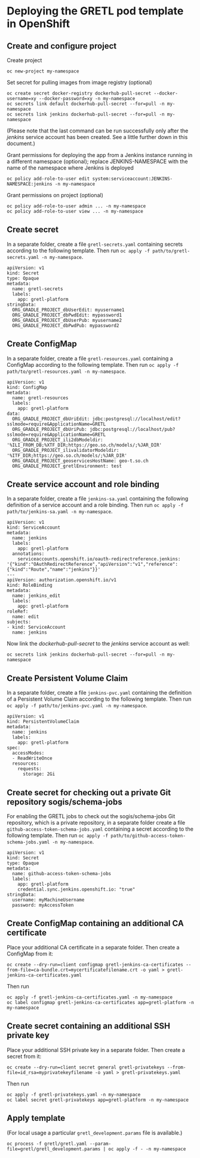 # Deploying the GRETL pod template in OpenShift

## Create and configure project

Create project
```
oc new-project my-namespace
```

Set secret for pulling images from image registry (optional)
```
oc create secret docker-registry dockerhub-pull-secret --docker-username=xy --docker-password=xy -n my-namespace
oc secrets link default dockerhub-pull-secret --for=pull -n my-namespace
oc secrets link jenkins dockerhub-pull-secret --for=pull -n my-namespace
```
(Please note that the last command can be run successfully
only after the _jenkins_ service account has been created.
See a little further down in this document.)

Grant permissions for deploying the app
from a Jenkins instance running in a different namespace (optional);
replace JENKINS-NAMESPACE with the name of the namespace
where Jenkins is deployed
```
oc policy add-role-to-user edit system:serviceaccount:JENKINS-NAMESPACE:jenkins -n my-namespace
```

Grant permissions on project (optional)
```
oc policy add-role-to-user admin ... -n my-namespace
oc policy add-role-to-user view ... -n my-namespace
```

## Create secret

In a separate folder, create a file `gretl-secrets.yaml`
containing secrets according to the following template.
Then run `oc apply -f path/to/gretl-secrets.yaml -n my-namespace`.

```
apiVersion: v1
kind: Secret
type: Opaque
metadata:
  name: gretl-secrets
  labels:
    app: gretl-platform
stringData:
  ORG_GRADLE_PROJECT_dbUserEdit: myusername1
  ORG_GRADLE_PROJECT_dbPwdEdit: mypassword1
  ORG_GRADLE_PROJECT_dbUserPub: myusername2
  ORG_GRADLE_PROJECT_dbPwdPub: mypassword2
```

## Create ConfigMap

In a separate folder, create a file `gretl-resources.yaml`
containing a ConfigMap according to the following template.
Then run `oc apply -f path/to/gretl-resources.yaml -n my-namespace`.

```
apiVersion: v1
kind: ConfigMap
metadata:
  name: gretl-resources
  labels:
    app: gretl-platform
data:
  ORG_GRADLE_PROJECT_dbUriEdit: jdbc:postgresql://localhost/edit?sslmode=require&ApplicationName=GRETL
  ORG_GRADLE_PROJECT_dbUriPub: jdbc:postgresql://localhost/pub?sslmode=require&ApplicationName=GRETL
  ORG_GRADLE_PROJECT_ili2dbModeldir: '%ILI_FROM_DB;%XTF_DIR;https://geo.so.ch/models/;%JAR_DIR'
  ORG_GRADLE_PROJECT_ilivalidatorModeldir: '%ITF_DIR;https://geo.so.ch/models/;%JAR_DIR'
  ORG_GRADLE_PROJECT_geoservicesHostName: geo-t.so.ch
  ORG_GRADLE_PROJECT_gretlEnvironment: test
```

## Create service account and role binding

In a separate folder, create a file `jenkins-sa.yaml`
containing the following definition of a service account and a role binding.
Then run `oc apply -f path/to/jenkins-sa.yaml -n my-namespace`.

```
apiVersion: v1
kind: ServiceAccount
metadata:
  name: jenkins
  labels:
    app: gretl-platform
  annotations:
    serviceaccounts.openshift.io/oauth-redirectreference.jenkins: '{"kind":"OAuthRedirectReference","apiVersion":"v1","reference":{"kind":"Route","name":"jenkins"}}'
---
apiVersion: authorization.openshift.io/v1
kind: RoleBinding
metadata:
  name: jenkins_edit
  labels:
    app: gretl-platform
roleRef:
  name: edit
subjects:
- kind: ServiceAccount
  name: jenkins
```

Now link the _dockerhub-pull-secret_ to the _jenkins_ service account as well:
```
oc secrets link jenkins dockerhub-pull-secret --for=pull -n my-namespace
```

## Create Persistent Volume Claim

In a separate folder, create a file `jenkins-pvc.yaml`
containing the definition of a Persistent Volume Claim
according to the following template.
Then run `oc apply -f path/to/jenkins-pvc.yaml -n my-namespace`.

```
apiVersion: v1
kind: PersistentVolumeClaim
metadata:
  name: jenkins
  labels:
    app: gretl-platform
spec:
  accessModes:
  - ReadWriteOnce
  resources:
    requests:
      storage: 2Gi
```

## Create secret for checking out a private Git repository sogis/schema-jobs

For enabling the GRETL jobs to check out the sogis/schema-jobs Git repository,
which is a private repository,
in a separate folder create a file `github-access-token-schema-jobs.yaml`
containing a secret according to the following template.
Then run `oc apply -f path/to/github-access-token-schema-jobs.yaml -n my-namespace`.

```
apiVersion: v1
kind: Secret
type: Opaque
metadata:
  name: github-access-token-schema-jobs
  labels:
    app: gretl-platform
    credential.sync.jenkins.openshift.io: "true"
stringData:
  username: myMachineUsername
  password: myAccessToken
```

## Create ConfigMap containing an additional CA certificate

Place your additional CA certificate in a separate folder.
Then create a ConfigMap from it:
```
oc create --dry-run=client configmap gretl-jenkins-ca-certificates --from-file=ca-bundle.crt=mycertificatefilename.crt -o yaml > gretl-jenkins-ca-certificates.yaml
```
Then run
```
oc apply -f gretl-jenkins-ca-certificates.yaml -n my-namespace
oc label configmap gretl-jenkins-ca-certificates app=gretl-platform -n my-namespace
```

## Create secret containing an additional SSH private key

Place your additional SSH private key in a separate folder.
Then create a secret from it:
```
oc create --dry-run=client secret general gretl-privatekeys --from-file=id_rsa=myprivatekeyfilename -o yaml > gretl-privatekeys.yaml
```
Then run
```
oc apply -f gretl-privatekeys.yaml -n my-namespace
oc label secret gretl-privatekeys app=gretl-platform -n my-namespace
```

## Apply template

(For local usage a particular `gretl_development.params` file is available.)

```
oc process -f gretl/gretl.yaml --param-file=gretl/gretl_development.params | oc apply -f - -n my-namespace
```

